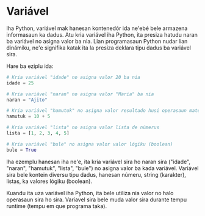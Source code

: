 # Variável

Iha Python, variável mak hanesan kontenedór ida ne'ebé bele armazena informasaun ka dadus. Atu kria variável iha Python, ita presiza hatudu naran ba variável no asigna valor ba nia. Lian programasaun Python nudar lian dinámiku, ne'e signifika katak ita la presiza deklara tipu dadus ba variável sira.

Hare ba eziplu ida:

```python
# Kria variável "idade" no asigna valor 20 ba nia
idade = 25

# Kria variável "naran" no asigna valor "Maria" ba nia
naran = "Ajito"

# Kria variável "hamutuk" no asigna valor resultado husi operasaun matemátika
hamutuk = 10 + 5

# Kria variável "lista" no asigna valor lista de númerus
lista = [1, 2, 3, 4, 5]

# Kria variável "bule" no asigna valor valor lógiku (boolean)
bule = True
```

Iha ezemplu hanesan iha ne'e, ita kria variável sira ho naran sira ("idade", "naran", "hamutuk", "lista", "bule") no asigna valor ba kada variável. Variável sira bele kontein diversu tipu dadus, hanesan númeru, string (karakter), listas, ka valores lógiku (boolean).

Kuandu ita uza variável iha Python, ita bele utiliza nia valor no halo operasaun sira ho sira. Varíavel sira bele muda valor sira durante tempu runtime (tempu em que programa taka).
